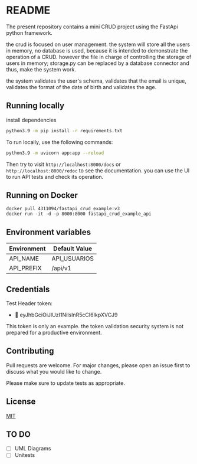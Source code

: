 README
======

The present repository contains a mini CRUD project using the FastApi python framework.

the crud is focused on user management.
the system will store all the users in memory, no database is used, because it is intended to demonstrate the operation of a CRUD. however the file in charge of controlling the storage of users in memory; storage.py can be replaced by a database connector and thus, make the system work.

the system validates the user's schema, validates that the email is unique, validates the format of the date of birth and validates the age.


Running locally
---------------

install dependencies
```bash
python3.9 -m pip install -r requirements.txt
```
To run locally, use the following commands:

```bash
python3.9 -m uvicorn app:app --reload
```

Then try to visit `http://localhost:8000/docs` or `http://localhost:8000/redoc` to see the documentation.
you can use the UI to run API tests and check its operation.

Running on Docker
---------------

```docker
docker pull 4311094/fastapi_crud_example:v3
docker run -it -d -p 8000:8000 fastapi_crud_example_api
```
Environment variables
---------------

| Environment | Default Value |
|-------------|-------|
| API_NAME | API_USUARIOS |
| API_PREFIX | /api/v1 |

Credentials
---------------

Test Header token: 
* 🔑 eyJhbGciOiJIUzI1NiIsInR5cCI6IkpXVCJ9

This token is only an example. the token validation security system is not prepared for a productive environment.

## Contributing
Pull requests are welcome. For major changes, please open an issue first to discuss what you would like to change.

Please make sure to update tests as appropriate.

## License
[MIT](https://choosealicense.com/licenses/mit/)

## TO DO
- [ ] UML Diagrams
- [ ] Unitests
